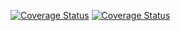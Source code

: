 [![Coverage Status](https://coveralls.io/repos/github/goldenxinxing/test-coverage/badge.svg)](https://coveralls.io/github/goldenxinxing/test-coverage)
[![Coverage Status](https://coveralls.io/repos/github/star-whale/starwhale/badge.svg?branch=main)](https://coveralls.io/github/star-whale/starwhale?branch=main)

